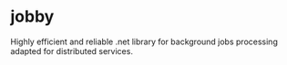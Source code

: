 # jobby
Highly efficient and reliable .net library for background jobs processing adapted for distributed services.